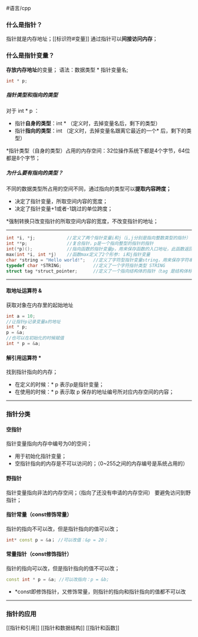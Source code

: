 #语言/cpp
### 什么是指针？
指针就是内存地址；[[标识符#变量]]
通过指针可以**间接访问内存**；

### 什么是指针变量？
**存放内存地址**的变量；
语法：数据类型 * 指针变量名;
```cpp
int * p;
```

##### 指针类型和指向的类型
对于 int * p ：
-   指针**自身的类型**：int * （定义时，去掉变量名后，剩下的类型）
-   指针**指向的类型**：int （定义时，去掉变量名跟离它最近的一个* 后，剩下的类型）

*指针类型（自身的类型）占用的内存空间：32位操作系统下都是4个字节，64位都是8个字节；

##### 为什么要有指向的类型？
不同的数据类型所占用的空间不同，通过指向的类型可以**提取内容跨度；**
-   决定了指针变量，所取空间内容的宽度；
-   决定了指针变量+1或者-1跳过的单位跨度；

*强制转换只改变指针的所取空间内容的宽度，不改变指针的地址；
***
```cpp
int *i, *j;            //定义了两个指针变量i和j（i,j分别是指向整数类型的指针） 
int **p;               //复合指针，p是一个指向整型的指针的指针 
int(*p)();             //指向函数的指针变量p，用来保存函数的入口地址，此函数返回整形值 
max(int *i, int *j)    //函数max定义了2个形参: i和j指针变量 
char *string = "Hello world!";   //定义了字符型指针变量string，用来保存字符串常量的首地址 
typedef char *STRING;            //定义了一个字符指针类型 STRING 
struct tag *struct_pointer;      //定义了一个指向结构体的指针（tag 是结构体标签）
```
***
#### 取地址运算符 &
获取对象在内存里的起始地址
```cpp
int a = 10; 
//让指针p记录变量a的地址 
int * p; 
p = &a; 
//也可以在初始化的时候赋值 
int * p = &a;
```

#### 解引用运算符 *
找到指针指向的内存；
-   在定义的时候：* p 表示p是指针变量；
-   在使用的时候：* p 表示取 p 保存的地址编号所对应内存空间的内容；
***
### 指针分类

#### 空指针
指针变量指向内存中编号为0的空间；
-   用于初始化指针变量；
-   空指针指向的内存是不可以访问的；（0~255之间的内存编号是系统占用的）

#### 野指针
指针变量指向非法的内存空间；（指向了还没有申请的内存空间）
要避免访问到野指针；

#### 指针常量（const修饰常量）
指针的指向不可以改，但是指针指向的值可以改；
```cpp
int* const p = &a； //可以改值：&p = 20；
```

#### 常量指针（const修饰指针）
指针的指向可以改，但是指针指向的值不可以改；
```cpp
const int * p = &a; //可以改指向：p = &b;
```

* *const即修饰指针，又修饰常量，则指针的指向和指针指向的值都不可以改
***

### 指针的应用
[[指针和引用]]
[[指针和数据结构]]
[[指针和函数]]


